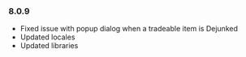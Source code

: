 ### 8.0.9
* Fixed issue with popup dialog when a tradeable item is Dejunked
* Updated locales
* Updated libraries
